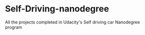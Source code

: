 # Self-Driving-nanodegree
All the projects completed in Udacity's Self driving car Nanodegree program
